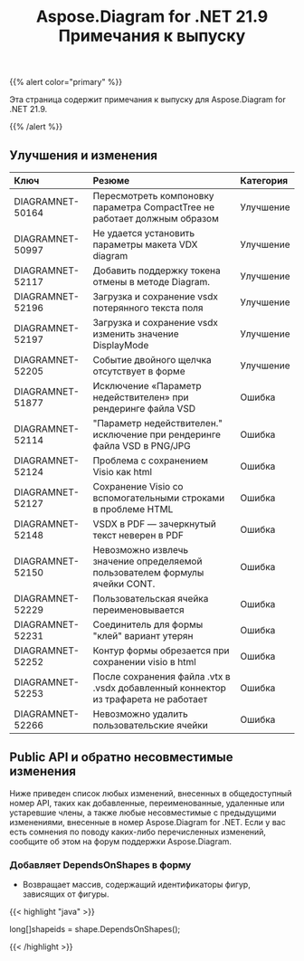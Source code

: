 ﻿---
title: Aspose.Diagram for .NET 21.9 Примечания к выпуску
type: docs
weight: 4
url: /ru/net/aspose-diagram-for-net-21-9-release-notes/
---
{{% alert color="primary" %}} 

Эта страница содержит примечания к выпуску для Aspose.Diagram for .NET 21.9.

{{% /alert %}} 
## **Улучшения и изменения**

|**Ключ**|**Резюме**|**Категория**|
|:- |:- |:- |
|DIAGRAMNET-50164|Пересмотреть компоновку параметра CompactTree не работает должным образом|Улучшение|
|DIAGRAMNET-50997|Не удается установить параметры макета VDX diagram|Улучшение|
|DIAGRAMNET-52117|Добавить поддержку токена отмены в методе Diagram.|Улучшение|
|DIAGRAMNET-52196|Загрузка и сохранение vsdx потерянного текста поля|Улучшение|
|DIAGRAMNET-52197|Загрузка и сохранение vsdx изменить значение DisplayMode|Улучшение|
|DIAGRAMNET-52205|Событие двойного щелчка отсутствует в форме|Улучшение|
|DIAGRAMNET-51877|Исключение «Параметр недействителен» при рендеринге файла VSD|Ошибка|
|DIAGRAMNET-52114|"Параметр недействителен." исключение при рендеринге файла VSD в PNG/JPG|Ошибка|
|DIAGRAMNET-52124|Проблема с сохранением Visio как html|Ошибка|
|DIAGRAMNET-52127|Сохранение Visio со вспомогательными строками в проблеме HTML|Ошибка|
|DIAGRAMNET-52148|VSDX в PDF — зачеркнутый текст неверен в PDF|Ошибка|
|DIAGRAMNET-52150|Невозможно извлечь значение определяемой пользователем формулы ячейки CONT.|Ошибка|
|DIAGRAMNET-52229|Пользовательская ячейка переименовывается|Ошибка|
|DIAGRAMNET-52231|Соединитель для формы "клей" вариант утерян|Ошибка|
|DIAGRAMNET-52252|Контур формы обрезается при сохранении visio в html|Ошибка|
|DIAGRAMNET-52253|После сохранения файла .vtx в .vsdx добавленный коннектор из трафарета не работает|Ошибка|
|DIAGRAMNET-52266|Невозможно удалить пользовательские ячейки|Ошибка|

## **Public API и обратно несовместимые изменения**
Ниже приведен список любых изменений, внесенных в общедоступный номер API, таких как добавленные, переименованные, удаленные или устаревшие члены, а также любые несовместимые с предыдущими изменениями, внесенные в номер Aspose.Diagram for .NET. Если у вас есть сомнения по поводу каких-либо перечисленных изменений, сообщите об этом на форум поддержки Aspose.Diagram.

### **Добавляет DependsOnShapes в форму**
- Возвращает массив, содержащий идентификаторы фигур, зависящих от фигуры.



{{< highlight "java" >}}

long[]shapeids = shape.DependsOnShapes();

{{< /highlight >}}



